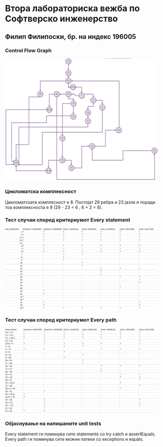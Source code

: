 # Втора лабораториска вежба по Софтверско инженерство


## Филип Филипоски, бр. на индекс 196005


### Control Flow Graph

<img src="graphflow.png">


### Цикломатска комплексност
Цикломатската комплесност е 8. Постојат 29 ребра  и 23 јазли и поради тоа комплексноста е 8 (29 - 23 = 6 , 6 + 2 = 8).


### Тест случаи според критериумот Every statement
<img src="everystatement.png">

### Тест случаи според критериумот Every path
<img src="everybranch.png">

### Објаснување на напишаните unit tests

Every statement ги поминува сите statements со try catch и assertEquals. Every path ги поминува сите можни патеки со exceptions и equals.
